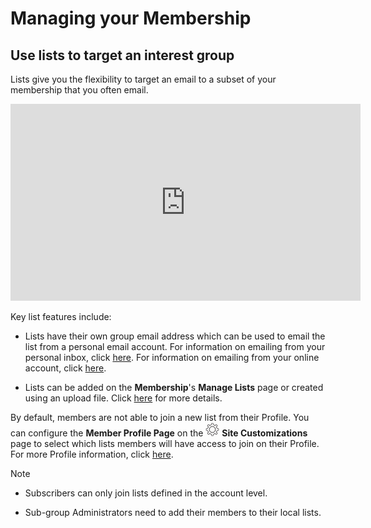 # Managing your Membership

<span id="gv-2members-2memberslist"></span>
## Use lists to target an interest group

Lists give you the flexibility to target an email to a subset of your
membership that you often email.

<div style="text-align:center" class="tutorialVid">
  <iframe width="560" height="315" title="Custom Lists" frameborder="0" 
          src="https://www.youtube.com/embed/TzyHstc2IJA?modestbranding=1&listType=playlist&list=PLDpr40ac-3iJxubj8z77-Y-b81zevRF_L&rel=0"
          allow="accelerometer; autoplay=0; clipboard-write; encrypted-media; gyroscope; 
          picture-in-picture" allowfullscreen>
  </iframe>
</div>


Key list features include:

* Lists have their own group email address which can be used to email the list 
 from a personal email account.  For information on emailing from your personal inbox, click [here](/3-send/2-sendInbox.md?gv-qargs=0#gv-3send-2sendInbox). For information on emailing from your online account, click [here](/3-send/1-sendOnline.md?gv-qargs=0#gv-3send-1sendOnline).

* Lists can be added on the **Membership**'s **Manage Lists** page or created using an upload file.  Click [here](/2-members/1_2-membersAdd.md?gv-qargs=0#gv-2members-12membersAdd-uploading-to-member-lists) for more details.

<span class="sub g4s">

By default, members are not able to join a new list from their Profile.  You can configure the **Member Profile Page** on the <img src="/docimages/transparent-gear-icon.png" height="22"> **Site Customizations** page to select which lists members will have access to join on their Profile.  For more Profile information, click [here](/2-members/5-membersProfile.md?gv-qargs=0#gv-2members-5membersprofile).

</span> <!-- sub g4s -->

Note

* Subscribers can only join lists defined in the account level.  

<span class="sub g4s">

* Sub-group Administrators need to add their members to their local lists.  

</span> <!-- sub g4s -->
